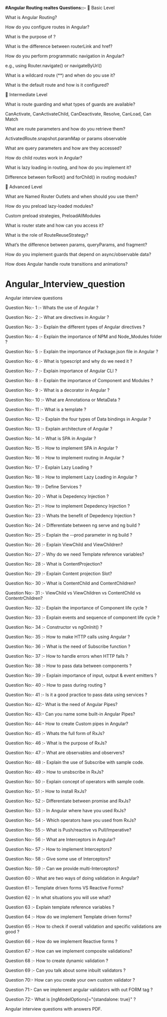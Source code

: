 **#Angular Routing realtes Questions::-** 
🔰 Basic Level

What is Angular Routing?

How do you configure routes in Angular?

What is the purpose of <router-outlet>?

What is the difference between routerLink and href?

How do you perform programmatic navigation in Angular?

e.g., using Router.navigate() or navigateByUrl()

What is a wildcard route (**) and when do you use it?

What is the default route and how is it configured?


🧩 Intermediate Level

What is route guarding and what types of guards are available?

CanActivate, CanActivateChild, CanDeactivate, Resolve, CanLoad, Can Match 

What are route parameters and how do you retrieve them?

ActivatedRoute.snapshot.paramMap or params observable

What are query parameters and how are they accessed?

How do child routes work in Angular?

What is lazy loading in routing, and how do you implement it?

Difference between forRoot() and forChild() in routing modules?

🚀 Advanced Level

What are Named Router Outlets and when should you use them?

How do you preload lazy-loaded modules?

Custom preload strategies, PreloadAllModules

What is router state and how can you access it?

What is the role of RouteReuseStrategy?

What’s the difference between params, queryParams, and fragment?

How do you implement guards that depend on async/observable data?

How does Angular handle route transitions and animations?





# Angular_Interview_question
Angular interview questions

 Question No:- 1 :- Whats the use of Angular ?
 
 Question No:- 2 :- What are directives in Angular ?
 
 Question No:- 3 :- Explain the different types of Angular directives ?
 
 Question No:- 4 :- Explain the importance of NPM and Node_Modules folder ?
 
 Question No:- 5 :- Explain the importance of Package.json file in Angular ?
 
 Question No:- 6 :- What is typescript and why do we need it ?
 
 Question No:- 7 :- Explain importance of Angular CLI ?
 
 Question No:- 8 :- Explain the importance of Component and Modules ?
 
 Question No:- 9 :- What is a decorator in Angular ?
 
 Question No:- 10 :- What are Annotationa or MetaData ?
 
 Question No:- 11 :- What is a template ?
 
 Question No:- 12 :- Explain the four types of Data bindings in Angular ?
 
 Question No:- 13 :- Explain architecture of Angular ?
 
 Question No:- 14 :- What is SPA in Angular ?
 
 Question No:- 15 :- How to implement SPA in Angular ?
 
 Question No:- 16 :- How to implement routing in Angular ?
 
 Question No:- 17 :- Explain Lazy Loading ?
 
 Question No:- 18 :- How to implement Lazy Loading in Angular ?
 
 Question No:- 19 :- Define Services ?
 
 Question No:- 20 :- What is Depedency Injection ?
 
 Question No:- 21 :- How to implement Depedency Injection ?
 
 Question No:- 23 :- Whats the benefit of Depedency Injection ?
 
 Question No:- 24 :- Differentiate between ng serve and ng build ?
 
 Question No:- 25 :- Explain the --prod parameter in ng build ?
 
 Question No:- 26 :- Explain ViewChild and ViewChildren?
 
 Question No:- 27 :- Why do we need Template reference variables?
 
 Question No:- 28 :- What is ContentProjection?
 
 Question No:- 29 :- Explain Content projection Slot?
 
 Question No:- 30 :- What is ContentChild and ContentChildren?
 
 Question No:- 31 :- ViewChild vs ViewChildren vs ContentChild vs ContentrChildren?
 
 Question No:- 32 :- Explain the importance of Component life cycle ?
 
 Question No:- 33 :- Explain events and sequence of component life cycle ?
 
 Question No:- 34 :- Constructor vs ngOnInit() ?
 
 Question No:- 35 :- How to make HTTP calls using Angular ?
 
 Question No:- 36 :- What is the need of Subscribe function ?

 Question No:- 37 :- How to handle errors when HTTP fails ?
 
 Question No:- 38 :- How to pass data between components ?
 
 Question No:- 39 :- Explain importance of input, output & event emitters ?
 
 Question No:- 40 :- How to pass during routing ?
 
 Question No:- 41 :- Is it a good practice to pass data using services ?
 
 Question No:- 42:- What is the need of Angular Pipes?
 
 Question No:- 43:- Can you name some built-in Angular Pipes?
 
 Question No:- 44:- How to create Custom pipes in Angular?
 
 
 Question No:- 45 :- Whats the full form of RxJs?
 
 Question No:- 46 :- What is the purpose of RxJs?
 
 Question No:- 47 :- What are observables and observers?
 
 Question No:- 48 :- Explain the use of Subscribe with sample code.
 
 Question No:- 49 :- How to unsbscribe in RxJs?
 
 Question No:- 50 :- Explain concept of operators with sample code.
 
 Question No:- 51 :- How to install RxJs?
 
 Question No:- 52 :- Differentiate between promise and RxJs?
 
 Question No:- 53 :- In Angular where have you used RxJs?
 
 Question No:- 54 :- Which operators have you used from RxJs?
 
 Question No:- 55 :- What is Push/reactive vs Pull/Imperative?
 
 Question No:- 56 :- What are Interceptors in Angular?
 
 Question No:- 57 :- How to implement Interceptors?
 
 Question No:- 58 :- Give some use of Interceptors?
 
 Question No:- 59 :- Can we provide multi-Interceptors?
 
 Question 60 :- What are two ways of doing validation in Angular?
 
 Question 61 :- Template driven forms VS Reactive Forms?
 
 Question 62 :- In what situations you will use what?
 
 Question 63 :- Explain template reference variables ?
 
 Question 64 :- How do we implement Template driven forms?
 
 Question 65 :- How to check if overall validation and specific validations are good ?
 
 Question 66 :- How do we implement Reactive forms ?
 
 Question 67 :- How can we implement composite validations?
 
 Question 68 :- How to create dynamic validation ?
 
 Question 69 :- Can you talk about some inbuilt validators ?
 
 Question 70:- How can you create your own custom validator ?
 
 Question 71:- Can we implement angular validators with out FORM tag ?
 
 Question 72:- What is [ngModelOptions]="{standalone: true}" ?
 
 Angular interview questions with answers PDF.


